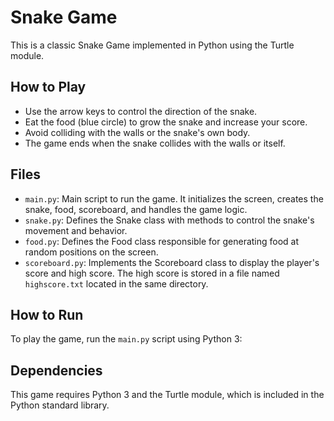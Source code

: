 # Snake Game

This is a classic Snake Game implemented in Python using the Turtle module.

## How to Play
- Use the arrow keys to control the direction of the snake.
- Eat the food (blue circle) to grow the snake and increase your score.
- Avoid colliding with the walls or the snake's own body.
- The game ends when the snake collides with the walls or itself.

## Files
- `main.py`: Main script to run the game. It initializes the screen, creates the snake, food, scoreboard, and handles the game logic.
- `snake.py`: Defines the Snake class with methods to control the snake's movement and behavior.
- `food.py`: Defines the Food class responsible for generating food at random positions on the screen.
- `scoreboard.py`: Implements the Scoreboard class to display the player's score and high score. The high score is stored in a file named `highscore.txt` located in the same directory.

## How to Run
To play the game, run the `main.py` script using Python 3:

## Dependencies
This game requires Python 3 and the Turtle module, which is included in the Python standard library.
